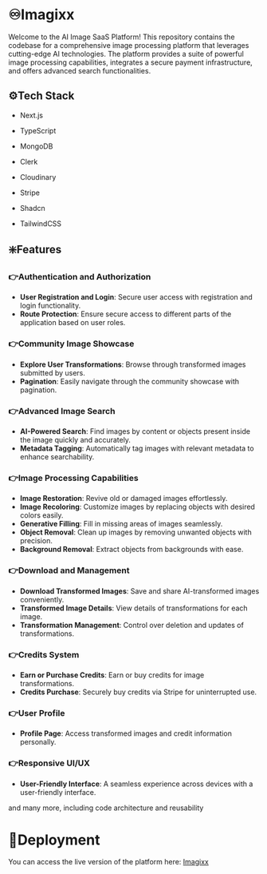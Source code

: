 
# ♾️Imagixx
Welcome to the AI Image SaaS Platform! This repository contains the codebase for a comprehensive image processing platform that leverages cutting-edge AI technologies. The platform provides a suite of powerful image processing capabilities, integrates a secure payment infrastructure, and offers advanced search functionalities.


## ⚙️Tech Stack

- Next.js

- TypeScript

- MongoDB

- Clerk

- Cloudinary

- Stripe

- Shadcn

- TailwindCSS

## ❇️Features

### 👉Authentication and Authorization
- **User Registration and Login**: Secure user access with registration and login functionality.
- **Route Protection**: Ensure secure access to different parts of the application based on user roles.

### 👉Community Image Showcase
- **Explore User Transformations**: Browse through transformed images submitted by users.
- **Pagination**: Easily navigate through the community showcase with pagination.

### 👉Advanced Image Search
- **AI-Powered Search**: Find images by content or objects present inside the image quickly and accurately.
- **Metadata Tagging**: Automatically tag images with relevant metadata to enhance searchability.

### 👉Image Processing Capabilities
- **Image Restoration**: Revive old or damaged images effortlessly.
- **Image Recoloring**: Customize images by replacing objects with desired colors easily.
- **Generative Filling**: Fill in missing areas of images seamlessly.
- **Object Removal**: Clean up images by removing unwanted objects with precision.
- **Background Removal**: Extract objects from backgrounds with ease.

### 👉Download and Management
- **Download Transformed Images**: Save and share AI-transformed images conveniently.
- **Transformed Image Details**: View details of transformations for each image.
- **Transformation Management**: Control over deletion and updates of transformations.

### 👉Credits System
- **Earn or Purchase Credits**: Earn or buy credits for image transformations.
- **Credits Purchase**: Securely buy credits via Stripe for uninterrupted use.

### 👉User Profile
- **Profile Page**: Access transformed images and credit information personally.

### 👉Responsive UI/UX
- **User-Friendly Interface**: A seamless experience across devices with a user-friendly interface.

and many more, including code architecture and reusability
# 🚀Deployment

You can access the live version of the platform here: [Imagixx](https://imagixx.vercel.app/)


 
 
